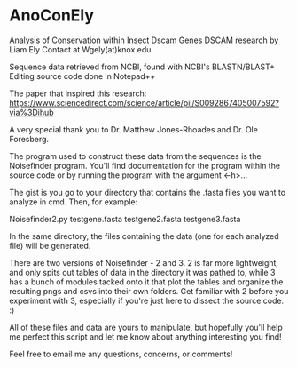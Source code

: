 # AnoConEly
Analysis of Conservation within Insect Dscam Genes
DSCAM research by Liam Ely
Contact at Wgely(at)knox.edu

Sequence data retrieved from NCBI, found with NCBI's BLASTN/BLAST+
Editing source code done in Notepad++

The paper that inspired this research: 
https://www.sciencedirect.com/science/article/pii/S0092867405007592?via%3Dihub

A very special thank you to Dr. Matthew Jones-Rhoades and Dr. Ole Foresberg.

The program used to construct these data from the sequences is the Noisefinder
program. You'll find documentation for the program within the source code or
by running the program with the argument <-h>...

The gist is you go to your directory that contains the .fasta files you want to
analyze in cmd. Then, for example:

Noisefinder2.py testgene.fasta testgene2.fasta testgene3.fasta

In the same directory, the files containing the data (one for each analyzed file)
will be generated.

There are two versions of Noisefinder - 2 and 3. 2 is far more lightweight, and 
only spits out tables of data in the directory it was pathed to, while 3 has
a bunch of modules tacked onto it that plot the tables and organize the resulting
pngs and csvs into their own folders. Get familiar with 2 before you experiment 
with 3, especially if you're just here to dissect the source code. :)

All of these files and data are yours to manipulate, but hopefully you'll help me
perfect this script and let me know about anything interesting you find!

Feel free to email me any questions, concerns, or comments!
